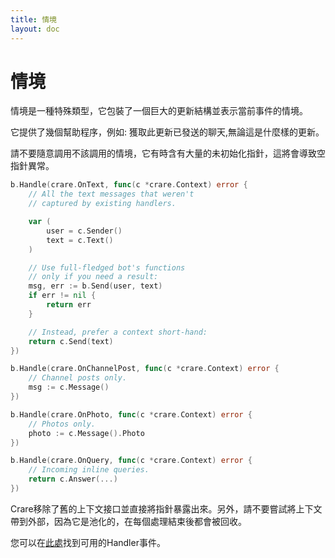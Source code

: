 ```yaml
---
title: 情境
layout: doc
---
```


# 情境

情境是一種特殊類型，它包裝了一個巨大的更新結構並表示當前事件的情境。

它提供了幾個幫助程序，例如: 獲取此更新已發送的聊天,無論這是什麼樣的更新。

請不要隨意調用不該調用的情境，它有時含有大量的未初始化指針，這將會導致空指針異常。

```go
b.Handle(crare.OnText, func(c *crare.Context) error {
	// All the text messages that weren't
	// captured by existing handlers.

	var (
		user = c.Sender()
		text = c.Text()
	)

	// Use full-fledged bot's functions
	// only if you need a result:
	msg, err := b.Send(user, text)
	if err != nil {
		return err
	}

	// Instead, prefer a context short-hand:
	return c.Send(text)
})

b.Handle(crare.OnChannelPost, func(c *crare.Context) error {
	// Channel posts only.
	msg := c.Message()
})

b.Handle(crare.OnPhoto, func(c *crare.Context) error {
	// Photos only.
	photo := c.Message().Photo
})

b.Handle(crare.OnQuery, func(c *crare.Context) error {
	// Incoming inline queries.
	return c.Answer(...)
})
```

Crare移除了舊的上下文接口並直接將指針暴露出來。另外，請不要嘗試將上下文帶到外部，因為它是池化的，在每個處理結束後都會被回收。

您可以在[此處](https://pkg.go.dev/gopkg.in/crare.v1#pkg-constants)找到可用的Handler事件。